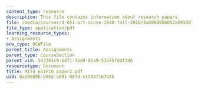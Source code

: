 ```yaml
---
content_type: resource
description: This file contains information about research papers.
file: /media/courses/4-651-art-since-1940-fall-2010/8a20880bb052a591087de1504f16764b_MIT4_651F10_paper2.pdf
file_type: application/pdf
learning_resource_types:
- Assignments
ocw_type: OCWFile
parent_title: Assignments
parent_type: CourseSection
parent_uid: 543341c9-b471-7bdd-81a9-53675fddf3d6
resourcetype: Document
title: MIT4_651F10_paper2.pdf
uid: 8a20880b-b052-a591-087d-e1504f16764b
---
```

